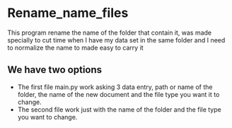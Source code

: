 # Rename_name_files
This program rename the name of the folder that contain it, was made specially to cut time when I have my data set in the same folder and I need to normalize the name to made easy to carry it

## We have two options
  - The first file main.py work asking 3 data entry, path or name of the folder, the name of the new   document and the file type you want it to change.
  - The second file work just with the name of the folder and the file type you want to change.
